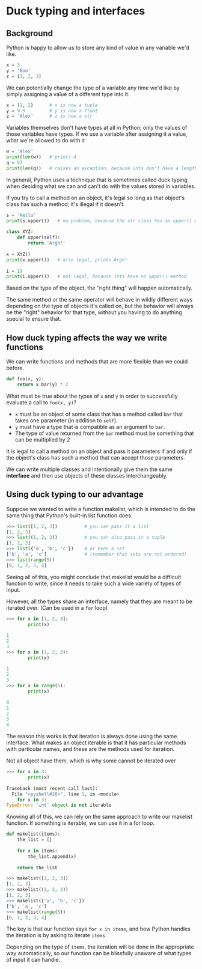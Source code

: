 # Duck typing and interfaces

## Background

Python is happy to allow us to store any kind of value in any variable we'd like.

```Python
x = 3  
y = 'Boo'  
z = [1, 2, 3]
```

We can potentially change the type of a variable any time we'd like by simply assigning a value of a different type into it.

```Python
x = (1, 2)      # x is now a tuple  
y = 9.5         # y is now a float  
z = 'Alex'      # z is now a str
```

Variables themselves don't have types at all in Python; only the values of those variables have types. If we use a variable after assigning it a value, what we're allowed to do with it

```Python
w = 'Alex'  
print(len(w))   # prints 4  
q = 57  
print(len(q))   # raises an exception, because ints don't have a length
```

In general, Python uses a technique that is sometimes called duck typing when deciding what we can and can't do with the values stored in variables.

If you try to call a method on an object, it's legal so long as that object's class has such a method; it's illegal if it doesn't.

```Python
s = 'Hello'  
print(s.upper())   # no problem, because the str class has an upper() method  
  
class XYZ:  
    def upper(self):  
        return 'Argh!'  
  
x = XYZ()  
print(x.upper())   # also legal, prints Argh!  
  
i = 19  
print(i.upper())   # not legal, because ints have no upper() method
```

Based on the type of the object, the "right thing" will happen automatically.

The same method or the same operator will behave in wildly different ways depending on the type of objects it's called on, but the behavior will always be the "right" behavior for that type, without you having to do anything special to ensure that.

## How duck typing affects the way we write functions

We can write functions and methods that are more flexible than we could before.

```Python
def foo(x, y):  
    return x.bar(y) * 2
```

What must be true about the types of `x` and `y` in order to successfully evaluate a call to `foo(x, y)`?

- `x` must be an object of some class that has a method called `bar` that takes one parameter (in addition to `self`).
- `y` must have a type that is compatible as an argument to `bar`.
- The type of value returned from the `bar` method must be something that can be multiplied by 2

It is legal to call a method on an object and pass it parameters if and only if the object's class has such a method that can accept those parameters.

We can write multiple classes and intentionally give them the same **interface** and then use objects of these classes interchangeably.

## Using duck typing to our advantage

Suppose we wanted to write a function makelist, which is intended to do the same thing that Python's built-in list function does.

```Python
>>> list([1, 2, 3])          # you can pass it a list  
[1, 2, 3]  
>>> list((1, 2, 3))          # you can also pass it a tuple  
[1, 2, 3]  
>>> list({'a', 'b', 'c'})    # or even a set  
['b', 'a', 'c']              # (remember that sets are not ordered)
>>> list(range(5))  
[0, 1, 2, 3, 4]
```

Seeing all of this, you might conclude that makelist would be a difficult function to write, since it needs to take such a wide variety of types of input.

However, all the types share an interface, namely that they are meant to be iterated over. (Can be used in a `for` loop)

```Python
>>> for x in [1, 2, 3]:  
        print(x)  
  
1  
2  
3  
>>> for x in (1, 2, 3):  
        print(x)  
  
1  
2  
3  
>>> for x in range(5):  
        print(x)  
  
0  
1  
2  
3  
4
```

The reason this works is that iteration is always done using the same interface. What makes an object iterable is that it has particular methods with particular names, and these are the methods used for iteration.

Not all object have them, which is why some cannot be iterated over

```Python
>>> for x in 3:  
        print(x)  
  
Traceback (most recent call last):  
  File "<pyshell#28>", line 1, in <module>  
    for x in 3:  
TypeError: 'int' object is not iterable
```

Knowing all of this, we can rely on the same approach to write our makelist function. If something is iterable, we can use it in a for loop.

```Python
def makelist(items):  
    the_list = []  
  
    for x in items:  
        the_list.append(x)  
  
    return the_list
```

```Python
>>> makelist([1, 2, 3])  
[1, 2, 3]  
>>> makelist((1, 2, 3))  
[1, 2, 3]  
>>> makelist({'a', 'b', 'c'})  
['b', 'a', 'c']  
>>> makelist(range(5))  
[0, 1, 2, 3, 4]
```

The key is that our function says `for x in items`, and how Python handles the iteration is by asking to iterate `items`

Depending on the type of `items`, the iteration will be done in the appropriate way automatically, so our function can be blissfully unaware of what types of input it can handle.

